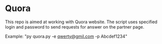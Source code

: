 # Quora
This repo is aimed at working with Quora website. 
The script uses specified login and password to send requests for answer on the partner page. 

Example:
"py quora.py -e qwerty@gmil.com -p Abcdef1234"

